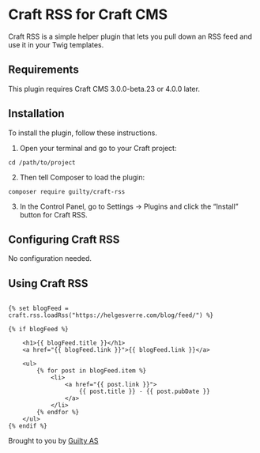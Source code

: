 Craft RSS for Craft CMS
=====
 
Craft RSS is a simple helper plugin that lets you pull down an RSS feed and use it in your Twig templates.

## Requirements

This plugin requires Craft CMS 3.0.0-beta.23 or 4.0.0 later.

## Installation

To install the plugin, follow these instructions.

1. Open your terminal and go to your Craft project:

```
cd /path/to/project
```


2. Then tell Composer to load the plugin:

```
composer require guilty/craft-rss
```

3. In the Control Panel, go to Settings → Plugins and click the “Install” button for Craft RSS.


## Configuring Craft RSS
 
No configuration needed.

## Using Craft RSS

```twig

{% set blogFeed = craft.rss.loadRss("https://helgesverre.com/blog/feed/") %}

{% if blogFeed %}

    <h1>{{ blogFeed.title }}</h1>
    <a href="{{ blogFeed.link }}">{{ blogFeed.link }}</a>

    <ul>
        {% for post in blogFeed.item %}
            <li>
                <a href="{{ post.link }}">
                    {{ post.title }} - {{ post.pubDate }}
                </a>
            </li>
        {% endfor %}
    </ul>
{% endif %}

```

Brought to you by [Guilty AS](https://guilty.no)
